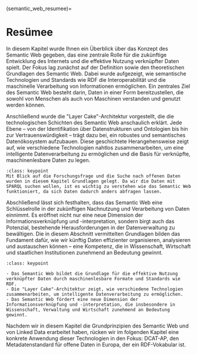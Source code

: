 (semantic_web_resumee)=
# Resümee
 
In diesem Kapitel wurde Ihnen ein Überblick über das Konzept des Semantic Web gegeben, das eine zentrale Rolle für die zukünftige Entwicklung des Internets und die effektive Nutzung verknüpfter Daten spielt. Der Fokus lag zunächst auf der Definition sowie den theoretischen Grundlagen des Semantic Web. Dabei wurde aufgezeigt, wie semantische Technologien und Standards wie RDF die Interoperabilität und die maschinelle Verarbeitung von Informationen ermöglichen. Ein zentrales Ziel des Semantic Web besteht darin, Daten in einer Form bereitzustellen, die sowohl von Menschen als auch von Maschinen verstanden und genutzt werden können.

Anschließend wurde die "Layer Cake"-Architektur vorgestellt, die die technologischen Schichten des Semantic Web anschaulich erklärt. Jede Ebene – von der Identifikation über Datenstrukturen und Ontologien bis hin zur Vertrauenswürdigkeit – trägt dazu bei, ein robustes und semantisches Datenökosystem aufzubauen. Diese geschichtete Herangehensweise zeigt auf, wie verschiedene Technologien nahtlos zusammenarbeiten, um eine intelligente Datenverarbeitung zu ermöglichen und die Basis für verknüpfte, maschinenlesbare Daten zu legen.

```{admonition} Bezug zur Forschungsfrage
:class: keypoint 
Mit Blick auf die Forschungsfrage und die Suche nach offenen Daten wurden in diesem Kapitel Grundlagen gelegt. Da wir die Daten mit SPARQL suchen wollen, ist es wichtig zu verstehen wie das Semantic Web funktioniert, da sich Daten dadurch anders abfragen lassen.
```

Abschließend lässt sich festhalten, dass das Semantic Web eine Schlüsselrolle in der zukünftigen Nachnutzung und Verarbeitung von Daten einnimmt. Es eröffnet nicht nur eine neue Dimension der Informationsverknüpfung und -interpretation, sondern birgt auch das Potenzial, bestehende Herausforderungen in der Datenverwaltung zu bewältigen. Die in diesem Abschnitt vermittelten Grundlagen bilden das Fundament dafür, wie wir künftig Daten effizienter organisieren, analysieren und austauschen können – eine Kompetenz, die in Wissenschaft, Wirtschaft und staatlichen Institutionen zunehmend an Bedeutung gewinnt.

```{admonition} Was  Sie mitnehmen sollten
:class: keypoint 

- Das Semantic Web bildet die Grundlage für die effektive Nutzung verknüpfter Daten durch maschinenlesbare Formate und Standards wie RDF.
- Die "Layer Cake"-Architektur zeigt, wie verschiedene Technologien zusammenarbeiten, um intelligente Datenverarbeitung zu ermöglichen.
- Das Semantic Web fördert eine neue Dimension der Informationsverknüpfung und -interpretation, die insbesondere in Wissenschaft, Verwaltung und Wirtschaft zunehmend an Bedeutung gewinnt.
```

Nachdem wir in diesem Kapitel die Grundprinzipien des Semantic Web und von Linked Data erarbeitet haben, rücken wir im folgenden Kapitel eine konkrete Anwendung dieser Technologien in den Fokus: DCAT-AP, den Metadatenstandard für offene Daten in Europa, der ein RDF-Vokabular ist.